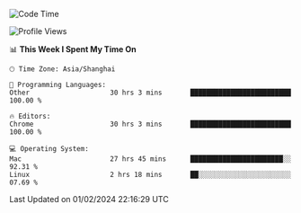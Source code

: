 <!--START_SECTION:waka-->
![Code Time](http://img.shields.io/badge/Code%20Time-1%2C883%20hrs%2046%20mins-blue)

![Profile Views](http://img.shields.io/badge/Profile%20Views-1-blue)

📊 **This Week I Spent My Time On** 

```text
🕑︎ Time Zone: Asia/Shanghai

💬 Programming Languages: 
Other                    30 hrs 3 mins       █████████████████████████   100.00 % 

🔥 Editors: 
Chrome                   30 hrs 3 mins       █████████████████████████   100.00 % 

💻 Operating System: 
Mac                      27 hrs 45 mins      ███████████████████████░░   92.31 % 
Linux                    2 hrs 18 mins       ██░░░░░░░░░░░░░░░░░░░░░░░   07.69 % 
```


 Last Updated on 01/02/2024 22:16:29 UTC
<!--END_SECTION:waka-->